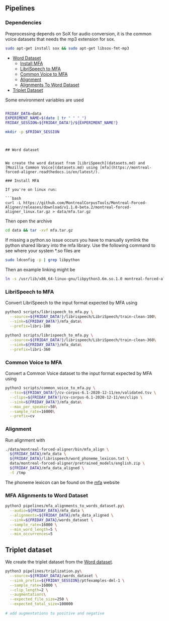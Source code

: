 ## Pipelines

### Dependencies

Preprocessing depends on SoX for audio conversion, it is the common voice datasets that needs the mp3 extension for sox.

```bash
sudo apt-get install sox && sudo apt-get libsox-fmt-mp3
```

- [Word Dataset](#word-dataset)
  - [Install MFA](#install-mfa)
  - [LibriSpeech to MFA](#librispeech-to-mfa)
  - [Common Voice to MFA](#common-voice-to-mfa)
  - [Alignment](#alignment)
  - [Alignments To Word Dataset](#alignments-to-word-dataset)
- [Triplet Dataset](#triplet-dataset)

Some environment variables are used

```bash 

FRIDAY_DATA=data
EXPERIMENT_NAME=$(date | tr " " "_")
FRIDAY_SESSION=${FRIDAY_DATA?}/${EXPERIMENT_NAME?}

mkdir -p $FRIDAY_SESSION
```
```


## Word dataset


We create the word dataset from [LibriSpeech](datasets.md) and [Mozilla Common Voice](datasets.md) using [mfa](https://montreal-forced-aligner.readthedocs.io/en/latest/).

### Install MFA

If you're on linux run:

```bash
curl -L https://github.com/MontrealCorpusTools/Montreal-Forced-Aligner/releases/download/v1.1.0-beta.2/montreal-forced-aligner_linux.tar.gz > data/mfa.tar.gz
```

Then open the archive

```bash
cd data && tar -xvf mfa.tar.gz
```

If missing a python.so issue occurs you have to manually symlink the python shared library into the mfa library. Use 
the following command to see where your system *.so files are

```bash
sudo ldconfig -p | grep libpython
```

Then an example linking might be

```bash
ln -s /usr/lib/x86_64-linux-gnu/libpython3.6m.so.1.0 montreal-forced-aligner/lib/libpython3.6m.so
```


### LibriSpeech to MFA

Convert LibriSpeech to the input format expected by MFA using

```bash
python3 scripts/librispeech_to_mfa.py \
  --source=${FRIDAY_DATA?}/librispeech/LibriSpeech/train-clean-100\
  --sink=${FRIDAY_DATA?}/mfa_data\
  --prefix=libri-100
  
python3 scripts/librispeech_to_mfa.py \
  --source=${FRIDAY_DATA?}/librispeech/LibriSpeech/train-clean-360\
  --sink=${FRIDAY_DATA?}/mfa_data\
  --prefix=libri-360
```

### Common Voice to MFA

Convert a Common Voice dataset to the input format expected by MFA using

```bash
python3 scripts/common_voice_to_mfa.py \
  --tsv=${FRIDAY_DATA?}/cv-corpus-6.1-2020-12-11/en/validated.tsv \
  --clips=${FRIDAY_DATA?}/cv-corpus-6.1-2020-12-11/en/clips \
  --sink=${FRIDAY_DATA?}/mfa_data\
  --max_per_speaker=50\
  --sample_rate=16000\
  --prefix=cv
```

### Alignment

Run alignment with

```bash
./data/montreal-forced-aligner/bin/mfa_align \
  ${FRIDAY_DATA}/mfa_data \
  ${FRIDAY_DATA}/librispeech/word_phoneme_lexicon.txt \
  data/montreal-forced-aligner/pretrained_models/english.zip \
  ${FRIDAY_DATA}/mfa_data_aligned \
  -t /tmp
```

The phoneme lexicon can be found on the [mfa](https://montreal-forced-aligner.readthedocs.io/en/latest/) website


### MFA Alignments to Word Dataset

```bash
python3 pipelines/mfa_alignments_to_words_dataset.py\
  --audio=${FRIDAY_DATA}/mfa_data \
  --alignments=${FRIDAY_DATA}/mfa_data_aligned \
  --sink=${FRIDAY_DATA}/words_dataset \
  --sample_rate=16000 \
  --min_word_length=5 \
  --min_occurrences=5 
```



## Triplet dataset

We create the triplet dataset from the [Word dataset](#word-dataset).


```bash
python3 pipelines/triplization.py\
  --source=${FRIDAY_DATA}/words_dataset \
  --sink_prefix=${FRIDAY_SESSION}/ptfexamples-dml-1 \
  --sample_rate=16000 \
  --clip_length=2 \
  --augmentations\
  --expected_file_size=250 \
  --expected_total_size=100000
  
# add augmentations to positive and negative
```




